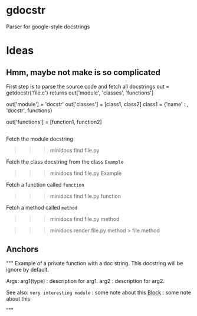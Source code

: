 # gdocstr
Parser for google-style docstrings

# Ideas


## Hmm, maybe not make is so complicated
First step is to parse the source code and fetch all docstrings
out = getdocstr('file.c')
returns out['module', 'classes', 'functions']

out['module'] = 'docstr'
out['classes'] = [class1, class2]
class1 = {'name' : , 'docstr', functions}

out['functions'] = [function1, function2]

## 

Fetch the module docstring
>>> minidocs find file.py

Fetch the class docstring from the class `Example`
>>> minidocs find file.py Example

Fetch a function called `function`
>>> minidocs find file.py function

Fetch a method called `method`
>>> minidocs find file.py method

>>> minidocs render file.py method > file.method


## Anchors

"""
Example of a private function with a doc string.
This docstring will be ignore by default.

Args:
    arg1(type) : description for arg1.
    arg2 : description for arg2.

See also:
    `very interesting module` : some note about this
    [Block](block) : some note about this

"""
